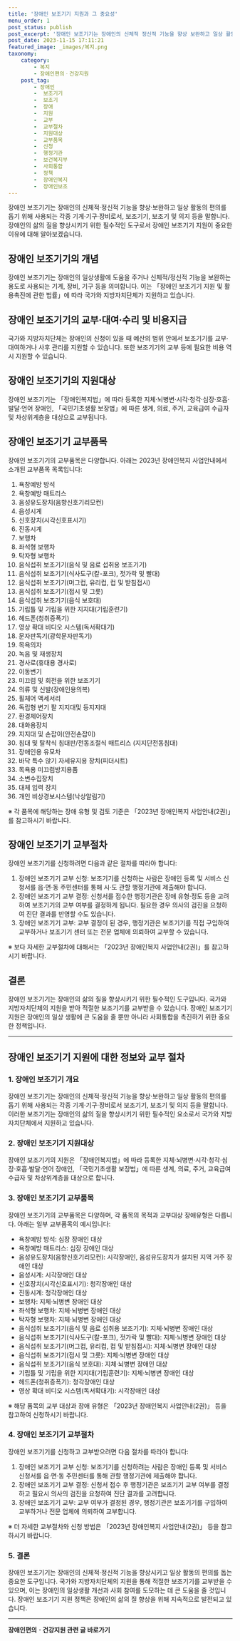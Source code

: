 ```yaml
---
title: '장애인 보조기기 지원과 그 중요성'
menu_order: 1
post_status: publish
post_excerpt: '장애인 보조기기는 장애인의 신체적 정신적 기능을 향상 보완하고 일상 활동의 편의를 돕기 위해 사용되는 각종 기계 기구 장비로서, 보조기기, 보조기 및 의지 등을 말합니다. 장애인의 삶의 질을 향상시키기 위한 필수적인 도구로서 장애인 보조기기 지원이 중요한 이유에 대해 알아보겠습니다.'
post_date: 2023-11-15 17:11:21
featured_image: _images/복지.png
taxonomy:
    category:
        - 복지
        - 장애인편의ㆍ건강지원
    post_tag:
        - 장애인
        -  보조기기
        -  보조기
        -  장애
        -  지원
        -  교부
        -  교부절차
        -  지원대상
        -  교부품목
        -  신청
        -  행정기관
        -  보건복지부
        -  사회통합
        -  정책
        -  장애인복지
        -  장애인보조
---
```



장애인 보조기기는 장애인의 신체적·정신적 기능을 향상·보완하고 일상 활동의 편의를 돕기 위해 사용되는 각종 기계·기구·장비로서, 보조기기, 보조기 및 의지 등을 말합니다. 장애인의 삶의 질을 향상시키기 위한 필수적인 도구로서 장애인 보조기기 지원이 중요한 이유에 대해 알아보겠습니다.

## 장애인 보조기기의 개념

장애인 보조기기는 장애인의 일상생활에 도움을 주거나 신체적/정신적 기능을 보완하는 용도로 사용되는 기계, 장비, 기구 등을 의미합니다. 이는 「장애인 보조기기 지원 및 활용촉진에 관한 법률」에 따라 국가와 지방자치단체가 지원하고 있습니다.

## 장애인 보조기기의 교부·대여·수리 및 비용지급 

국가와 지방자치단체는 장애인의 신청이 있을 때 예산의 범위 안에서 보조기기를 교부·대여하거나 사후 관리를 지원할 수 있습니다. 또한 보조기기의 교부 등에 필요한 비용 역시 지원할 수 있습니다.

## 장애인 보조기기의 지원대상

장애인 보조기기는 「장애인복지법」에 따라 등록한 지체·뇌병변·시각·청각·심장·호흡·발달·언어 장애인, 「국민기초생활 보장법」에 따른 생계, 의료, 주거, 교육급여 수급자 및 차상위계층을 대상으로 교부됩니다.

## 장애인 보조기기 교부품목

장애인 보조기기의 교부품목은 다양합니다. 아래는 2023년 장애인복지 사업안내에서 소개된 교부품목 목록입니다:

1. 욕창예방 방석
2. 욕창예방 매트리스
3. 음성유도장치(음향신호기리모컨)
4. 음성시계
5. 신호장치(시각신호표시기)
6. 진동시계
7. 보행차
8. 좌석형 보행차
9. 탁자형 보행차
10. 음식섭취 보조기기(음식 및 음료 섭취용 보조기기)
11. 음식섭취 보조기기(식사도구(칼-포크), 젓가락 및 빨대)
12. 음식섭취 보조기기(머그컵, 유리컵, 컵 및 받침접시)
13. 음식섭취 보조기기(접시 및 그릇)
14. 음식섭취 보조기기(음식 보호대)
15. 기립틀 및 기립을 위한 지지대(기립훈련기)
16. 헤드폰(청취증폭기)
17. 영상 확대 비디오 시스템(독서확대기)
18. 문자판독기(광학문자판독기)
19. 목욕의자
20. 녹음 및 재생장치
21. 경사로(휴대용 경사로)
22. 이동변기
23. 미끄럼 및 회전을 위한 보조기기
24. 의류 및 신발(장애인용의복)
25. 휠체어 액세서리
26. 독립형 변기 팔 지지대및 등지지대
27. 환경제어장치
28. 대화용장치
29. 지지대 및 손잡이(안전손잡이)
30. 침대 및 탈착식 침대판/전동조절식 매트리스 (지지단전동침대)
31. 장애인용 유모차
32. 바닥 특수 앉기 자세유지용 장치(피더시트)
33. 목욕용 미끄럼방지용품
34. 소변수집장치
35. 대체 입력 장치
36. 개인 비상경보시스템(낙상알림기)

※ 각 품목에 해당하는 장애 유형 및 검토 기준은 「2023년 장애인복지 사업안내(2권)」를 참고하시기 바랍니다.

## 장애인 보조기기 교부절차

장애인 보조기기를 신청하려면 다음과 같은 절차를 따라야 합니다:

1. 장애인 보조기기 교부 신청: 보조기기를 신청하는 사람은 장애인 등록 및 서비스 신청서를 읍·면·동 주민센터를 통해 시·도 관할 행정기관에 제출해야 합니다.
2. 장애인 보조기기 교부 결정: 신청서를 접수한 행정기관은 장애 유형·정도 등을 고려하여 보조기기의 교부 여부를 결정하게 됩니다. 필요한 경우 의사의 검진을 요청하여 진단 결과를 반영할 수도 있습니다.
3. 장애인 보조기기 교부: 교부 결정이 된 경우, 행정기관은 보조기기를 직접 구입하여 교부하거나 보조기기 센터 또는 전문 업체에 의뢰하여 교부할 수 있습니다.

※ 보다 자세한 교부절차에 대해서는 「2023년 장애인복지 사업안내(2권)」를 참고하시기 바랍니다.

## 결론

장애인 보조기기는 장애인의 삶의 질을 향상시키기 위한 필수적인 도구입니다. 국가와 지방자치단체의 지원을 받아 적절한 보조기기를 교부받을 수 있습니다. 장애인 보조기기 지원은 장애인의 일상 생활에 큰 도움을 줄 뿐만 아니라 사회통합을 촉진하기 위한 중요한 정책입니다.

---

## 장애인 보조기기 지원에 대한 정보와 교부 절차

### 1. 장애인 보조기기 개요

장애인 보조기기는 장애인의 신체적·정신적 기능을 향상·보완하고 일상 활동의 편의를 돕기 위해 사용되는 각종 기계·기구·장비로서 보조기기, 보조기 및 의지 등을 말합니다. 이러한 보조기기는 장애인의 삶의 질을 향상시키기 위한 필수적인 요소로서 국가와 지방자치단체에서 지원하고 있습니다.

### 2. 장애인 보조기기 지원대상

장애인 보조기기의 지원은 「장애인복지법」에 따라 등록한 지체·뇌병변·시각·청각·심장·호흡·발달·언어 장애인, 「국민기초생활 보장법」에 따른 생계, 의료, 주거, 교육급여 수급자 및 차상위계층을 대상으로 합니다.

### 3. 장애인 보조기기 교부품목

장애인 보조기기의 교부품목은 다양하며, 각 품목의 목적과 교부대상 장애유형은 다릅니다. 아래는 일부 교부품목의 예시입니다:

- 욕창예방 방석: 심장 장애인 대상
- 욕창예방 매트리스: 심장 장애인 대상
- 음성유도장치(음향신호기리모컨): 시각장애인, 음성유도장치가 설치된 지역 거주 장애인 대상
- 음성시계: 시각장애인 대상
- 신호장치(시각신호표시기): 청각장애인 대상
- 진동시계: 청각장애인 대상
- 보행차: 지체·뇌병변 장애인 대상
- 좌석형 보행차: 지체·뇌병변 장애인 대상
- 탁자형 보행차: 지체·뇌병변 장애인 대상
- 음식섭취 보조기기(음식 및 음료 섭취용 보조기기): 지체·뇌병변 장애인 대상
- 음식섭취 보조기기(식사도구(칼-포크), 젓가락 및 빨대): 지체·뇌병변 장애인 대상
- 음식섭취 보조기기(머그컵, 유리컵, 컵 및 받침접시): 지체·뇌병변 장애인 대상
- 음식섭취 보조기기(접시 및 그릇): 지체·뇌병변 장애인 대상
- 음식섭취 보조기기(음식 보호대): 지체·뇌병변 장애인 대상
- 기립틀 및 기립을 위한 지지대(기립훈련기): 지체·뇌병변 장애인 대상
- 헤드폰(청취증폭기): 청각장애인 대상
- 영상 확대 비디오 시스템(독서확대기): 시각장애인 대상

※ 해당 품목의 교부 대상과 장애 유형은 「2023년 장애인복지 사업안내(2권)」 등을 참고하여 신청하시기 바랍니다.

### 4. 장애인 보조기기 교부절차

장애인 보조기기를 신청하고 교부받으려면 다음 절차를 따라야 합니다:

1. 장애인 보조기기 교부 신청: 보조기기를 신청하려는 사람은 장애인 등록 및 서비스신청서를 읍·면·동 주민센터를 통해 관할 행정기관에 제출해야 합니다.
2. 장애인 보조기기 교부 결정: 신청서 접수 후 행정기관은 보조기기 교부 여부를 결정하고 필요시 의사의 검진을 요청하여 진단 결과를 고려합니다.
3. 장애인 보조기기 교부: 교부 여부가 결정된 경우, 행정기관은 보조기기를 구입하여 교부하거나 전문 업체에 의뢰하여 교부합니다.

※ 더 자세한 교부절차와 신청 방법은 「2023년 장애인복지 사업안내(2권)」 등을 참고하시기 바랍니다.

### 5. 결론

장애인 보조기기는 장애인의 신체적·정신적 기능을 향상시키고 일상 활동의 편의를 돕는 중요한 도구입니다. 국가와 지방자치단체의 지원을 통해 적절한 보조기기를 교부받을 수 있으며, 이는 장애인의 일상생활 개선과 사회 참여를 도모하는 데 큰 도움을 줄 것입니다. 장애인 보조기기 지원 정책은 장애인의 삶의 질 향상을 위해 지속적으로 발전되고 있습니다.
<!-- wp:separator -->
<hr class="wp-block-separator has-alpha-channel-opacity"/>
<!-- /wp:separator -->

<!-- wp:group {"backgroundColor":"base","layout":{"type":"constrained"}} -->
<div class="wp-block-group has-base-background-color has-background"><!-- wp:paragraph {"align":"center","fontSize":"medium"} -->
<p class="has-text-align-center has-large-font-size"><strong>장애인편의ㆍ건강지원 관련 글 바로가기</strong></p>
<!-- /wp:paragraph -->


<!-- wp:latest-posts
{"categories":[{"id":22809,"count":19,"description":"","link":"https://uknowlaw.com/category/%ec%9e%a5%ec%95%a0%ec%9d%b8%ed%8e%b8%ec%9d%98%e3%86%8d%ea%b1%b4%ea%b0%95%ec%a7%80%ec%9b%90/","name":"장애인편의ㆍ건강지원","slug":"장애인편의ㆍ건강지원","taxonomy":"category","parent":0,"meta":[],"_links":{"self":[{"href":"https://uknowlaw.com/wp-json/wp/v2/categories/22809"}],"collection":[{"href":"https://uknowlaw.com/wp-json/wp/v2/categories"}],"about":[{"href":"https://uknowlaw.com/wp-json/wp/v2/taxonomies/category"}],"wp:post_type":[{"href":"https://uknowlaw.com/wp-json/wp/v2/posts?categories=22809"}],"curies":[{"name":"wp","href":"https://api.w.org/{rel}","templated":true}]}}],"postsToShow":100,"excerptLength":28,"postLayout":"grid","columns":2,"featuredImageAlign":"left","featuredImageSizeSlug":"large","fontSize":"small"} /--></div>
<!-- /wp:group -->
